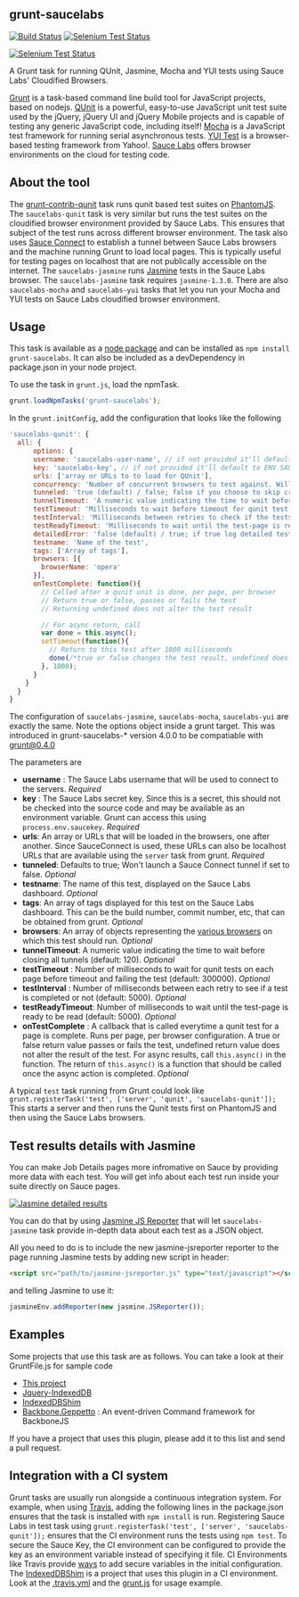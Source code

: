 grunt-saucelabs
---------------------

[![Build Status](https://api.travis-ci.org/axemclion/grunt-saucelabs.png?branch=master)](https://travis-ci.org/axemclion/grunt-saucelabs)
[![Selenium Test Status](https://saucelabs.com/buildstatus/grunt-sauce)](https://saucelabs.com/u/grunt-sauce)

[![Selenium Test Status](https://saucelabs.com/browser-matrix/grunt-sauce.svg)](https://saucelabs.com/u/grunt-sauce)

A Grunt task for running QUnit, Jasmine, Mocha and YUI tests using Sauce Labs' Cloudified Browsers.

[Grunt](http://gruntjs.com/) is a task-based command line build tool for JavaScript projects, based on nodejs.
[QUnit](http://qunitjs.com/) is a powerful, easy-to-use JavaScript unit test suite used by the jQuery, jQuery UI and jQuery Mobile projects and is capable of testing any generic JavaScript code, including itself!
[Mocha](http://visionmedia.github.io/mocha/) is a JavaScript test framework for running serial asynchronous tests.
[YUI Test](http://developer.yahoo.com/yui/yuitest/) is a browser-based testing framework from Yahoo!.
[Sauce Labs](https://saucelabs.com/) offers browser environments on the cloud for testing code.

About the tool
--------------
The [grunt-contrib-qunit](https://github.com/gruntjs/grunt-contrib-qunit) task runs qunit based test suites on [PhantomJS](http://phantomjs.org/).
The `saucelabs-qunit` task is very similar but runs the test suites on the cloudified browser environment provided by Sauce Labs. This ensures that subject of the test runs across different browser environment.
The task also uses [Sauce Connect](https://saucelabs.com/docs/connect) to establish a tunnel between Sauce Labs browsers and the machine running Grunt to load local pages. This is typically useful for testing pages on localhost that are not publically accessible on the internet.
The `saucelabs-jasmine` runs [Jasmine](http://pivotal.github.io/jasmine/) tests in the Sauce Labs browser. The `saucelabs-jasmine` task requires `jasmine-1.3.0`. There are also `saucelabs-mocha` and `saucelabs-yui` tasks that let you run your Mocha and YUI tests on Sauce Labs cloudified browser environment.

Usage
------
This task is available as a [node package](https://npmjs.org/package/grunt-saucelabs) and can be installed as `npm install grunt-saucelabs`. It can also be included as a devDependency in package.json in your node project.

To use the task in `grunt.js`, load the npmTask.


```javascript
grunt.loadNpmTasks('grunt-saucelabs');

```

In the `grunt.initConfig`, add the configuration that looks like the following

```javascript
'saucelabs-qunit': {
  all: {
      options: {
      username: 'saucelabs-user-name', // if not provided it'll default to ENV SAUCE_USERNAME (if applicable)
      key: 'saucelabs-key', // if not provided it'll default to ENV SAUCE_ACCESS_KEY (if applicable)
      urls: ['array or URLs to to load for QUnit'],
      concurrency: 'Number of concurrent browsers to test against. Will default to the number of overall browsers specified. Check your plan (free: 2, OSS: 3) and make sure you have got sufficient Sauce Labs concurrency.',
      tunneled: 'true (default) / false; false if you choose to skip creating a Sauce connect tunnel.',
      tunnelTimeout: 'A numeric value indicating the time to wait before closing all tunnels',
      testTimeout: 'Milliseconds to wait before timeout for qunit test per page',
      testInterval: 'Milliseconds between retries to check if the tests are completed',
      testReadyTimeout: 'Milliseconds to wait until the test-page is ready to be read',
      detailedError: 'false (default) / true; if true log detailed test results when a test error occurs',
      testname: 'Name of the test',
      tags: ['Array of tags'],
      browsers: [{
        browserName: 'opera'
      }],
      onTestComplete: function(){
        // Called after a qunit unit is done, per page, per browser
        // Return true or false, passes or fails the test
        // Returning undefined does not alter the test result

        // For async return, call
        var done = this.async();
        setTimeout(function(){
          // Return to this test after 1000 milliseconds
          done(/*true or false changes the test result, undefined does not alter the result*/);
        }, 1000);
      }
    }
  }
}

```

The configuration of `saucelabs-jasmine`, `saucelabs-mocha`, `saucelabs-yui` are exactly the same.
Note the options object inside a grunt target. This was introduced in grunt-saucelabs-* version 4.0.0 to be compatiable with grunt@0.4.0


The parameters are

* __username__ : The Sauce Labs username that will be used to connect to the servers. _Required_
* __key__ : The Sauce Labs secret key. Since this is a secret, this should not be checked into the source code and may be available as an environment variable. Grunt can access this using   `process.env.saucekey`. _Required_
* __urls__: An array or URLs that will be loaded in the browsers, one after another. Since SauceConnect is used, these URLs can also be localhost URLs that are available using the `server` task from grunt. _Required_
* __tunneled__: Defaults to true; Won't launch a Sauce Connect tunnel if set to false. _Optional_
* __testname__: The name of this test, displayed on the Sauce Labs dashboard. _Optional_
* __tags__: An array of tags displayed for this test on the Sauce Labs dashboard. This can be the build number, commit number, etc, that can be obtained from grunt. _Optional_
* __browsers__: An array of objects representing the [various browsers](https://saucelabs.com/docs/platforms) on which this test should run.  _Optional_
* __tunnelTimeout__: A numeric value indicating the time to wait before closing all tunnels (default: 120). _Optional_
* __testTimeout__ : Number of milliseconds to wait for qunit tests on each page before timeout and failing the test (default: 300000). _Optional_
* __testInterval__ : Number of milliseconds between each retry to see if a test is completed or not (default: 5000). _Optional_
* __testReadyTimeout__: Number of milliseconds to wait until the test-page is ready to be read (default: 5000). _Optional_
* __onTestComplete__ : A callback that is called everytime a qunit test for a page is complete. Runs per page, per browser configuration. A true or false return value passes or fails the test, undefined return value does not alter the result of the test. For async results, call `this.async()` in the function. The return of `this.async()` is a function that should be called once the async action is completed. _Optional_

A typical `test` task running from Grunt could look like `grunt.registerTask('test', ['server', 'qunit', 'saucelabs-qunit']);` This starts a server and then runs the Qunit tests first on PhantomJS and then using the Sauce Labs browsers.

Test results details with Jasmine
---------------------------------
You can make Job Details pages more infromative on Sauce by providing more data with each test. You will get info about each test run inside your suite directly on Sauce pages.

[![Jasmine detailed results](https://saucelabs.com/images/front-tests/jasmine.png)](https://saucelabs.com/docs/javascript-unit-tests-integration)

You can do that by using [Jasmine JS Reporter](https://github.com/detro/jasmine-jsreporter) that will let `saucelabs-jasmine` task provide in-depth data about each test as a JSON object.

All you need to do is to include the new jasmine-jsreporter reporter to the page running Jasmine tests by adding new script in header:
```html
<script src="path/to/jasmine-jsreporter.js" type="text/javascript"></script>
```
and telling Jasmine to use it:
```javascript
jasmineEnv.addReporter(new jasmine.JSReporter());
````

Examples
--------
Some projects that use this task are as follows. You can take a look at their GruntFile.js for sample code

* [This project](https://github.com/axemclion/grunt-saucelabs/blob/master/Gruntfile.js)
* [Jquery-IndexedDB](https://github.com/axemclion/jquery-indexeddb/blob/master/GruntFile.js)
* [IndexedDBShim](https://github.com/axemclion/IndexedDBShim/blob/master/Gruntfile.js)
* [Backbone.Geppetto](https://github.com/ModelN/backbone.geppetto/blob/master/Gruntfile.js#L135-L147) : An event-driven Command framework for BackboneJS

If you have a project that uses this plugin, please add it to this list and send a pull request. 

Integration with a CI system
--------------------------
Grunt tasks are usually run alongside a continuous integration system. For example, when using [Travis](https://travis-ci.org), adding the following lines in the package.json ensures that the task is installed with `npm install` is run. Registering Sauce Labs in test task using `grunt.registerTask('test', ['server', 'saucelabs-qunit']);` ensures that the CI environment runs the tests using `npm test`.
To secure the Sauce Key, the CI environment can be configured to provide the key as an environment variable instead of specifying it file. CI Environments like Travis provide [ways](http://about.travis-ci.org/docs/user/build-configuration/#Secure-environment-variables) to add secure variables in the initial configuration.
The [IndexedDBShim](http://github.com/axemclion/IndexedDBShim) is a project that uses this plugin in a CI environment. Look at the [.travis.yml](https://github.com/axemclion/IndexedDBShim/blob/master/.travis.yml) and the [grunt.js](https://github.com/axemclion/IndexedDBShim/blob/master/Gruntfile.js) for usage example.
